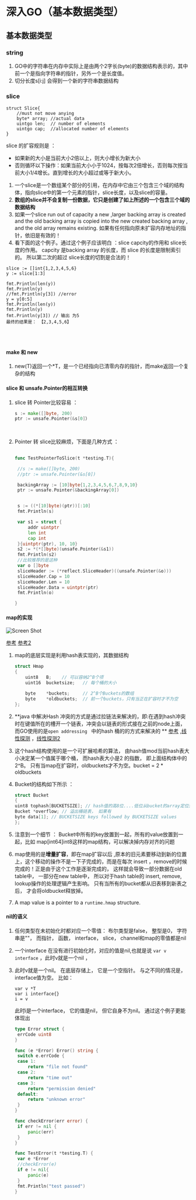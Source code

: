 # 深入GO（基本数据类型）

## 基本数据类型	

### string

1. GO中的字符串在内存中实际上是由两个2字长(byte)的数据结构表示的，其中前一个是指向字符串的指针，另外一个是长度值。
2. 切分长度s[i:j] 会得到一个新的字符串数据结构

### slice

```
struct Slice{
	//must not move anying 
    byte* array; //actual data
    uintgo len;  // number of elements
    uintgo cap;  //allocated number of elements
}
```

slice 的扩容规则是 ： 

- 如果新的大小是当前大小2倍以上，则大小增长为新大小
- 否则循环以下操作：如果当前大小小于1024，按每次2倍增长，否则每次按当前大小1/4增长。直到增长的大小超过或等于新大小。

1. 一个slice是一个数组某个部分的引用，在内存中它由三个包含三个域的结构体，指向slice中的第一个元素的指针，slice长度，以及slice的容量。
2. **数组的slice并不会复制一份数据，它只是创建了如上所述的一个包含三个域的数据结构**
3. 如果一个slice run out of capacity a new ,larger backing array is created and the old backing array is copied into the new created backing array , and the old array remains existing. 如果有任何指向原未扩容内存地址的指针，依旧是有效的！
4.  看下面的这个例子。通过这个例子应该明白 ：slice capcity的作用和 slice长度的作用。 capcity 是backing array 的长度，而 slice 的长度是限制索引的。 所以第二次的超过 slice长度的切割是合法的！

```
slice := []int{1,2,3,4,5,6}
y := slice[1:3]
	
fmt.Println(len(y))
fmt.Println(y)
//fmt.Println(y[3]) //error
y = y[0:5]
fmt.Println(len(y))
fmt.Println(y)
fmt.Println(y[3]) // 输出 为5
最终的结果是： 【2,3,4,5,6】	
	
```

​	

#### make 和 new

1. new(T)返回一个*T，是一个已经指向已清零内存的指针，而make返回一个复杂的结构

#### slice 和 unsafe.Pointer的相互转换

1. slice 转 Pointer比较容易 ： 

   ```go
   s := make([]byte, 200)
   ptr := unsafe.Pointer(&s[0]）
                         
                        
   ```

2. Pointer 转 slice比较麻烦，下面是几种方式 ：

   ```go
    
   func TestPointerToSlice(t *testing.T){
   
   	//s := make([]byte, 200)
   	//ptr := unsafe.Pointer(&s[0])
   
   	backingArray := [10]byte{1,2,3,4,5,6,7,8,9,10}
   	ptr := unsafe.Pointer(&backingArray[0])
   
   
   	s := ((*[10]byte)(ptr))[:10]
   	fmt.Println(s)
   
   	var s1 = struct {
   		addr uintptr
   		len int
   		cap int
   	}{uintptr(ptr), 10, 10}
   	s2 := *(*[]byte)(unsafe.Pointer(&s1))
   	fmt.Println(s2)
   	//比较推荐的是这种	
   	var o []byte
   	sliceHeader := (*reflect.SliceHeader)((unsafe.Pointer(&o)))
   	sliceHeader.Cap = 10
   	sliceHeader.Len = 10
   	sliceHeader.Data = uintptr(ptr)
   	fmt.Println(o)
   
   }
   ```

#### map的实现



![Screen Shot](https://www.ardanlabs.com/images/goinggo/Screen+Shot+2013-12-31+at+7.01.15+PM.png)

 [参考](https://www.ardanlabs.com/blog/2013/12/macro-view-of-map-internals-in-go.html)  [参考2](https://dave.cheney.net/2018/05/29/how-the-go-runtime-implements-maps-efficiently-without-generics) 

1. map的底层实现是利用hash表实现的，其数据结构

   ```c
   struct Hmap
   {
       uint8   B;    // 可以容纳2^B个项
       uint16  bucketsize;   // 每个桶的大小
   
       byte    *buckets;     // 2^B个Buckets的数组
       byte    *oldbuckets;  // 前一个buckets，只有当正在扩容时才不为空
   };
   ```

2. **java 中解决Hash 冲突的方式是通过拉链法来解决的，即:在遇到hash冲突时在键值所在的槽开一个链表，冲突会以链表的形式接在之前的node上面，而GO使用的是`open addressing ` 中的hash 桶的的方式来解决的 **  [参考](https://www.jianshu.com/p/dbe7a1ea5928) ,[线性探测](https://zh.wikipedia.org/wiki/%E7%BA%BF%E6%80%A7%E6%8E%A2%E6%B5%8B) ，[线性探测2](http://www.cs.rmit.edu.au/online/blackboard/chapter/05/documents/contribute/chapter/05/linear-probing.html) 

3. 这个hash结构使用的是一个可扩展哈希的算法， 由hash值mod当前hash表大小决定某一个值属于哪个桶， 而hash表大小是2 的指数， 即上面结构体中的2^B。 只有当map在扩容时，oldbuckets才不为空。bucket = 2 * oldbuckets

4. Bucket的结构如下所示 ： 

   ```c
   struct Bucket
   {
   uint8 tophash[BUCKETSIZE]; // hash值的高8位....低位从bucket的array定位到bucket
   Bucket *overflow; // 溢出桶链表， 如果有
   byte data[1]; // BUCKETSIZE keys followed by BUCKETSIZE values
   };
   ```

5. 注意到一个细节 ： Bucket中所有的key放置到一起，所有的value放置到一起，比如 map[int64]int8这样的map结构，可以解决掉内存对齐的问题

6. map使用的是**增量扩容**，即在map扩容以后 ,原本的旧元素要移动到新的位置上，这个移动的操作不是一下子完成的，而是在每次 insert ，remove的时候完成的！正是由于这个工作是逐渐完成的， 这样就会导致一部分数据在old table中， 一部分在new table中， 所以对于hash table的
   insert, remove, lookup操作的处理逻辑产生影响。 只有当所有的bucket都从旧表移到新表之后， 才会将oldbucket释放掉。 

7. A map value is a pointer to a `runtime.hmap` structure.

#### nil的语义 

1. 任何类型在未初始化时都对应一个零值： 布尔类型是false， 整型是0， 字符串是""， 而指针， 函数，
   interface， slice， channel和map的零值都是nil 

2. 一个interface 在没有进行初始化时，对应的值是nil,也就是说 `var v interface` ，此时v就是一个nil ，

3. 此时v就是一个nil。 在底层存储上， 它是一个空指针。 与之不同的情况是， interface值为空。 比如：

   ```
   var v *T
   var i interface{}
   i = v
   ```

   此时i是一个interface， 它的值是nil， 但它自身不为nil。 通过这个例子更能体现出 

   ```go
   type Error struct {
   	errCode uint8
   }
   
   func (e *Error) Error() string {
   	switch e.errCode {
   	case 1:
   		return "file not found"
   	case 2:
   		return "time out"
   	case 3:
   		return "permission denied"
   	default:
   		return "unknown error"
   	}
   }
   
   func checkError(err error) {
   	if err != nil {
   		panic(err)
   	}
   }
   
   func TestError(t *testing.T) {
   	var e *Error
   	//checkError(e)
   	if e != nil{
   		panic(e)
   	}
   	fmt.Println("test passed")
   }
   
   ```
